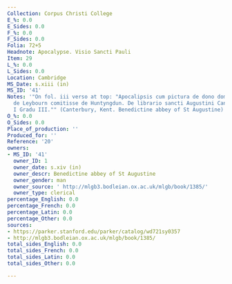 ```yaml
---
Collection: Corpus Christi College
E_%: 0.0
E_Sides: 0.0
F_%: 0.0
F_Sides: 0.0
Folia: 72+5
Headnote: Apocalypse. Visio Sancti Pauli
Item: 29
L_%: 0.0
L_Sides: 0.0
Location: Cambridge
MS_Date: s.xiii (in)
MS_ID: '41'
Notes: '"On fol. iii verso at top: "Apocalipsis cum pictura de dono domine Juliane
  de Leybourn comitisse de Huntyngdun. De librario sancti Augustini Cantuarie Distinctione
  I Gradu III."" (Canterbury, Kent. Benedictine abbey of St Augustine)'
O_%: 0.0
O_Sides: 0.0
Place_of_production: ''
Produced_for: ''
Reference: '20'
owners:
- MS_ID: '41'
  owner_ID: 1
  owner_date: s.xiv (in)
  owner_descr: Benedictine abbey of St Augustine
  owner_gender: man
  owner_source: ' http://mlgb3.bodleian.ox.ac.uk/mlgb/book/1385/'
  owner_type: clerical
percentage_English: 0.0
percentage_French: 0.0
percentage_Latin: 0.0
percentage_Other: 0.0
sources:
- https://parker.stanford.edu/parker/catalog/wd721sy0357
- http://mlgb3.bodleian.ox.ac.uk/mlgb/book/1385/
total_sides_English: 0.0
total_sides_French: 0.0
total_sides_Latin: 0.0
total_sides_Other: 0.0

---
```

